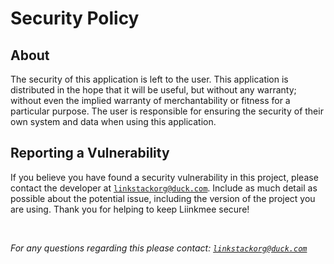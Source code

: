 # Security Policy

## About

The security of this application is left to the user. This application is distributed in the hope that it will be useful, but without any warranty; without even the implied warranty of merchantability or fitness for a particular purpose. The user is responsible for ensuring the security of their own system and data when using this application.


## Reporting a Vulnerability

If you believe you have found a security vulnerability in this project, please contact the developer at [`linkstackorg@duck.com`](mailto:linkstackorg@duck.com). Include as much detail as possible about the potential issue, including the version of the project you are using. Thank you for helping to keep Liinkmee secure!

<br>

*For any questions regarding this please contact: [`linkstackorg@duck.com`](mailto:linkstackorg@duck.com)*
